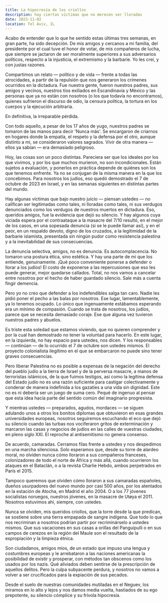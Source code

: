 ```yaml
---
title: La hipocresía de los criollos
description: hay ciertas víctimas que no merecen ser lloradas
date: 2023-11-02
location: Tel Aviv, IL
---
```


Acabo de entender que lo que he sentido estas últimas tres semanas, en gran parte, ha sido decepción. De mis amigos y cercanos a mi familia, del presidente por el cual tuve el honor de votar, de mis compañeros de lucha, que siempre se jactaron de ser moralmente superiores a sus adversarios políticos, respecto a la injusticia, el extremismo y la barbarie. Yo les creí, y con justas razones. 

Compartimos un relato — político y de vida — frente a todas las atrocidades, a partir de la repulsión que nos generaron los crímenes ocurridos en la dictadura. Fue nuestra gente, fueron nuestros padres, sus amigos y vecinos, nuestros tíos exiliados en Escandinavia y México y las personas que ya no están con nosotros (o los que todavía no encontramos), quienes sufrieron el discurso de odio, la censura política, la tortura en los cuerpos y la ejecución arbitraria.

En definitiva, la irreparable pérdida. 

Con todo aquello, a pesar de los 17 años de yugo, nuestros padres se tomaron de las manos para decir 'Nunca más'. Se encargaron de criarnos en hogares donde la empatía, el respeto y la defensa por el otro, aunque distinto a mi, se consideraron valores sagrados. Vivir de otra manera — ellos ya sabían — era demasiado peligroso.

Hoy, las cosas son un poco distintas. Pareciera ser que los ideales por los que vivimos, y por los que muchos murieron, no son incondicionales. Están sujetos a evaluación, y ponerlos en práctica depende de quiénes son los que tenemos enfrente. Ya no se conjugan de la misma manera en la que los concebimos. Para nosotros los judíos, eso quedó demostrado el 7 de octubre de 2023 en Israel, y en las semanas siguientes en distintas partes del mundo.

Hay algunas víctimas que bajo nuestro juicio — piensan ustedes — no califican ser legitimadas como tales, ni lloradas como tales, ni sus verdugos denunciados como los verdugos de nuestros muertos en dictadura. Eso, queridos amigos, fue la evidencia que dejó su silencio. Y hay algunos cuya viciada espera por el contraataque a la masacre del 7/10 resultó, en el mejor de los casos, en una sopesada denuncia (si se le puede llamar así), y en el peor, en un respaldo devoto, digno de los cruzados, a la legitimidad de la barbarie islamista, presentada sin ningún pudor como resistencia palestina y a la inevitabilidad de sus consecuencias.

La denuncia selectiva, amigos, no es denuncia. Es autocomplacencia. No tomaron una postura ética, sino estética. Y hay una parte de mi que los entiende, genuinamente. ¡Qué poco conveniente ponerse a defender o llorar a los judíos! El costo de exponerse a las repercusiones que eso les puede generar, mejor quedarse callados. Total, no nos vamos a cancelar entre nosotros por el hecho de haber guardado silencio. Sale más a cuenta fingir demencia.

Pero yo no creo que defender a los indefendibles salga tan caro. Nadie les pidió poner el pecho a las balas por nosotros. Ese lugar, lamentablemente, ya lo tenemos ocupado. Lo único que ingenuamente estábamos esperando era un mínimo de compasión. Cuando se trata de nosotros, los judíos, parece que se necesita demasiado coraje. Ese que alguna vez tuvieron nuestros padres y abuelos.

Es triste esta soledad que estamos viviendo, que no quieren comprender y por la cual han demostrado no tener la voluntad para hacerlo. En este lugar, en la izquierda, no hay espacio para ustedes, nos dicen. Y los responsables — continúan — de lo ocurrido el 7 de octubre son ustedes mismos. El proyecto colonialista ilegítimo en el que se embarcaron no puede sino tener graves consecuencias.

Pero liberar Palestina no es posible a expensas de la negación del derecho del pueblo judío a la tierra de Israel y de la perversa masacre, a manos de terroristas islámicos, de la que fuimos testigos, así como la legítima defensa del Estado judío no es una razón suficiente para castigar colectivamente y condenar de manera indefinida a los gazatíes a una vida sin dignidad. Este no es ni debería ser un juego de suma cero. Pequé de ingenuo al pensar que esta idea hacía parte del sentido común del imaginario progresista.

Y mientras ustedes — preparados, agudos, mordaces —  se siguen adulando unos a otros los bonitos diplomas que obtuvieron en esas grandes universidades europeas, nosotros seguiremos escuchando el eco que dejó su silencio cuando las turbas nos vociferaron gritos de exterminación y marcaron las casas y negocios de judíos en las calles de vuestras ciudades, en pleno siglo XXI. El reproche al antisemitismo no genera consenso.

De acuerdo, camaradas. Cerramos filas frente a ustedes y nos despedimos en una marcha silenciosa. Solo esperamos que, desde su torre de alardeo moral, no olviden nunca cómo lloraron a sus compañeros franceses, colonizadores de todo el norte de África y más allá, cuando ocurrieron los ataques en el Bataclán, o a la revista Charlie Hebdo, ambos perpetrados en París el 2015. 

Tampoco queremos que olviden cómo lloraron a sus camaradas españoles, dueños usurpadores del nuevo mundo por casi 500 años, por los atentados en la estación de Atocha, en Madrid el año 2004. O a los 77 jóvenes socialistas noruegos, nuestros jóvenes, en la masacre de Utøya el 2011. Nosotros estuvimos ahí, siempre, con ustedes.

Nunca se olviden, mis queridos criollos, que la torre desde la que predican, se sostiene sobre una tierra empapada de sangre indígena. Que todo lo que nos recriminan a nosotros podrían partir por recriminárselo a ustedes mismos. Que sus vacaciones en sus casas a orillas del Panguipulli o en sus campos de cerezos en la región del Maule son el resultado de la expropiación y la limpieza étnica.

Son ciudadanos, amigos míos, de un estado que impuso una lengua y costumbres europeas y le arrebataron a las naciones americanas la posibilidad de existir y prosperar, con métodos tan obscenos como los usados por los nazis. Qué aliviados deben sentirse de la prescripción de aquellos delitos. Pero la culpa subyacente perdura, y nosotros no vamos a volver a ser crucificados para la expiación de sus pecados.

Desde el suelo de nuestras comunidades mutiladas en el Neguev, los miramos en lo alto y lejos y nos damos media vuelta, hastiados de su ego prepotente, su silencio cómplice y su frívola hipocresía.

